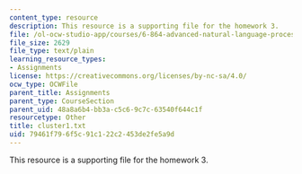 ```yaml
---
content_type: resource
description: This resource is a supporting file for the homework 3.
file: /ol-ocw-studio-app/courses/6-864-advanced-natural-language-processing-fall-2005/79461f796f5c91c122c2453de2fe5a9d_cluster1.txt
file_size: 2629
file_type: text/plain
learning_resource_types:
- Assignments
license: https://creativecommons.org/licenses/by-nc-sa/4.0/
ocw_type: OCWFile
parent_title: Assignments
parent_type: CourseSection
parent_uid: 48a8a6b4-bb3a-c5c6-9c7c-63540f644c1f
resourcetype: Other
title: cluster1.txt
uid: 79461f79-6f5c-91c1-22c2-453de2fe5a9d
---
```

This resource is a supporting file for the homework 3.